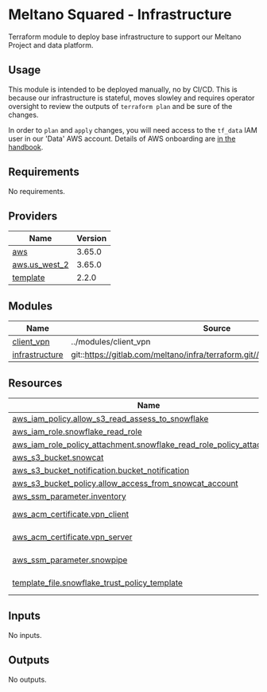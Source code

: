<!-- BEGIN_TF_DOCS -->
# Meltano Squared - Infrastructure

Terraform module to deploy base infrastructure to support our Meltano Project and data platform.

## Usage

This module is intended to be deployed manually, no by CI/CD. This is because our infrastructure is stateful, moves slowley and requires operator oversight to review the outputs of `terraform plan` and be sure of the changes.

In order to `plan` and `apply` changes, you will need access to the `tf_data` IAM user in our 'Data' AWS account. Details of AWS onboarding are [in the handbook]().

## Requirements

No requirements.

## Providers

| Name | Version |
|------|---------|
| <a name="provider_aws"></a> [aws](#provider\_aws) | 3.65.0 |
| <a name="provider_aws.us_west_2"></a> [aws.us\_west\_2](#provider\_aws.us\_west\_2) | 3.65.0 |
| <a name="provider_template"></a> [template](#provider\_template) | 2.2.0 |

## Modules

| Name | Source | Version |
|------|--------|---------|
| <a name="module_client_vpn"></a> [client\_vpn](#module\_client\_vpn) | ../modules/client_vpn | n/a |
| <a name="module_infrastructure"></a> [infrastructure](#module\_infrastructure) | git::https://gitlab.com/meltano/infra/terraform.git//aws/modules/infrastructure | v0.1.0 |

## Resources

| Name | Type |
|------|------|
| [aws_iam_policy.allow_s3_read_assess_to_snowflake](https://registry.terraform.io/providers/hashicorp/aws/latest/docs/resources/iam_policy) | resource |
| [aws_iam_role.snowflake_read_role](https://registry.terraform.io/providers/hashicorp/aws/latest/docs/resources/iam_role) | resource |
| [aws_iam_role_policy_attachment.snowflake_read_role_policy_attachment](https://registry.terraform.io/providers/hashicorp/aws/latest/docs/resources/iam_role_policy_attachment) | resource |
| [aws_s3_bucket.snowcat](https://registry.terraform.io/providers/hashicorp/aws/latest/docs/resources/s3_bucket) | resource |
| [aws_s3_bucket_notification.bucket_notification](https://registry.terraform.io/providers/hashicorp/aws/latest/docs/resources/s3_bucket_notification) | resource |
| [aws_s3_bucket_policy.allow_access_from_snowcat_account](https://registry.terraform.io/providers/hashicorp/aws/latest/docs/resources/s3_bucket_policy) | resource |
| [aws_ssm_parameter.inventory](https://registry.terraform.io/providers/hashicorp/aws/latest/docs/resources/ssm_parameter) | resource |
| [aws_acm_certificate.vpn_client](https://registry.terraform.io/providers/hashicorp/aws/latest/docs/data-sources/acm_certificate) | data source |
| [aws_acm_certificate.vpn_server](https://registry.terraform.io/providers/hashicorp/aws/latest/docs/data-sources/acm_certificate) | data source |
| [aws_ssm_parameter.snowpipe](https://registry.terraform.io/providers/hashicorp/aws/latest/docs/data-sources/ssm_parameter) | data source |
| [template_file.snowflake_trust_policy_template](https://registry.terraform.io/providers/hashicorp/template/latest/docs/data-sources/file) | data source |

## Inputs

No inputs.

## Outputs

No outputs.
<!-- END_TF_DOCS -->